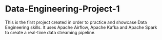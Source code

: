 # Data-Engineering-Project-1
This is the first project created in order to practice and showcase Data Engineering skills. It uses Apache Airflow, Apache Kafka and Apache Spark to create a real-time data streaming pipeline.
